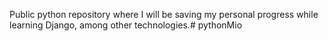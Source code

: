 Public python repository where I will be saving my personal progress while learning Django, among other technologies.# pythonMio

